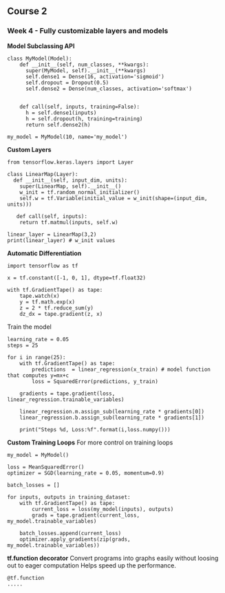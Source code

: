 ## Course 2 

### Week 4 - Fully customizable layers and models

**Model Subclassing API**

```
class MyModel(Model):
    def __init__(self, num_classes, **kwargs):
      super(MyModel, self).__init__(**kwargs)
      self.dense1 = Dense(16, activation='sigmoid')
      self.dropout = Dropout(0.5)
      self.dense2 = Dense(num_classes, activation='softmax')
      
     
    def call(self, inputs, training=False):
      h = self.dense1(inputs)
      h = self.dropout(h, training=training)
      return self.dense2(h)

my_model = MyModel(10, name='my_model')
```
**Custom Layers**

```
from tensorflow.keras.layers import Layer

class LinearMap(Layer):
  def __init__(self, input_dim, units):
    super(LinearMap, self).__init__()
    w_init = tf.random_normal_initializer()
    self.w = tf.Variable(initial_value = w_init(shape=(input_dim, units)))
    
   def call(self, inputs):
    return tf.matmul(inputs, self.w)

linear_layer = LinearMap(3,2)
print(linear_layer) # w_init values
```
**Automatic Differentiation**
```
import tensorflow as tf

x = tf.constant([-1, 0, 1], dtype=tf.float32)

with tf.GradientTape() as tape:
    tape.watch(x)
    y = tf.math.exp(x)
    z = 2 * tf.reduce_sum(y)
    dz_dx = tape.gradient(z, x)
```

Train the model
```
learning_rate = 0.05
steps = 25

for i in range(25):
    with tf.GradientTape() as tape:
        predictions  = linear_regression(x_train) # model function that computes y=mx+c
        loss = SquaredError(predictions, y_train)
        
    gradients = tape.gradient(loss, linear_regression.trainable_variables)
    
    linear_regression.m.assign_sub(learning_rate * gradients[0])
    linear_regression.b.assign_sub(learning_rate * gradients[1])
    
    print("Steps %d, Loss:%f".format(i,loss.numpy()))
```
**Custom Training Loops**
For more control on training loops
```
my_model = MyModel()

loss = MeanSquaredError()
optimizer = SGD(learning_rate = 0.05, momentum=0.9)

batch_losses = []

for inputs, outputs in training_dataset:
    with tf.GradientTape() as tape:
        current_loss = loss(my_model(inputs), outputs)
        grads = tape.gradient(current_loss, my_model.trainable_variables)
    
    batch_losses.append(current_loss)
    optimizer.apply_gradients(zip(grads, my_model.trainable_variables))
```

**tf.function decorator**
Convert programs into graphs easily without loosing out to eager computation
Helps speed up the performance.
```
@tf.function
.....

```





